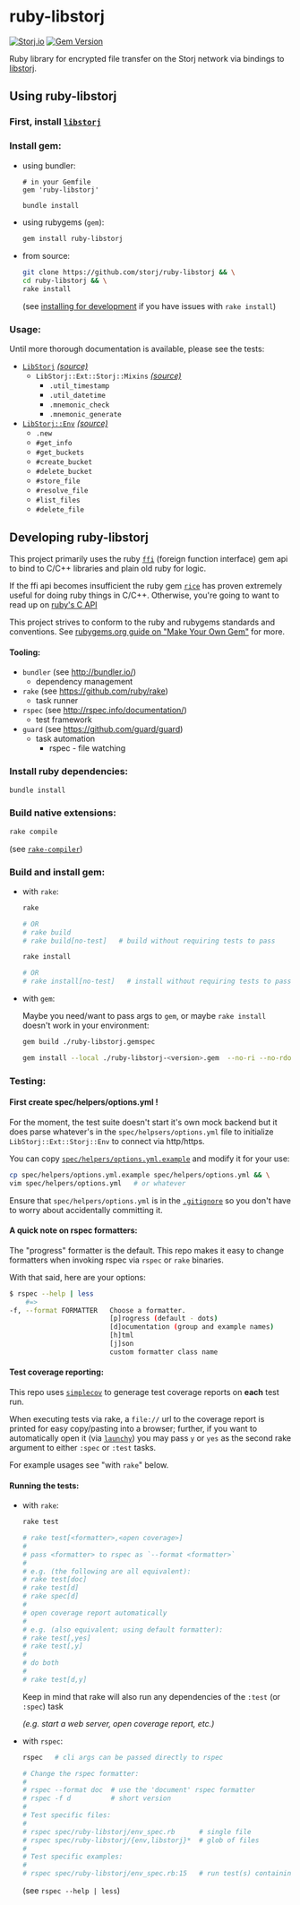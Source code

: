 ruby-libstorj
===
[![Storj.io](https://storj.io/img/storj-badge.svg)](https://storj.io)
[![Gem Version](https://badge.fury.io/rb/ruby-libstorj.svg)](https://badge.fury.io/rb/ruby-libstorj)

Ruby library for encrypted file transfer on the Storj network via bindings to [libstorj](https://github.com/Storj/libstorj).

## Using ruby-libstorj

### First, install [`libstorj`](https://github.com/storj/libstorj)

### Install gem:
+ using bundler:
    ```
    # in your Gemfile
    gem 'ruby-libstorj'
    ```
    ```bash
    bundle install
    ```
+ using rubygems (`gem`):
    ```bash
    gem install ruby-libstorj
    ```
+ from source:
    ```bash
    git clone https://github.com/storj/ruby-libstorj && \
    cd ruby-libstorj && \
    rake install
    ```
    (see [installing for development](#install-gem-1) if you have issues with `rake install`)

### Usage:
Until more thorough documentation is available, please see the tests:
+ [`LibStorj`](./spec/ruby-libstorj/libstorj_spec.rb) _[(source)](./lib/ruby-libstorj/libstorj.rb)_
    - `LibStorj::Ext::Storj::Mixins`  _[(source)](./lib/ruby-libstorj/mixins/storj.rb)_
        - `.util_timestamp`
        - `.util_datetime`
        - `.mnemonic_check`
        - `.mnemonic_generate`
+ [`LibStorj::Env`](./spec/ruby-libstorj/env_spec.rb) _[(source)](./lib/ruby-libstorj/env.rb)_
    - `.new`
    - `#get_info`
    - `#get_buckets`
    - `#create_bucket`
    - `#delete_bucket`
    - `#store_file`
    - `#resolve_file`
    - `#list_files`
    - `#delete_file`

## Developing ruby-libstorj

This project primarily uses the ruby [`ffi`](https://rubygems.org/gems/ffi) (foreign function interface) gem api to bind to C/C++ libraries and plain old ruby for logic.

If the ffi api becomes insufficient the ruby gem [`rice`](https://rubygems.org/gems/rice) has proven extremely useful for doing ruby things in C/C++.
Otherwise, you're going to want to read up on [ruby's C API](https://silverhammermba.github.io/emberb/c/)

This project strives to conform to the ruby  and rubygems standards and conventions. See [rubygems.org guide on "Make Your Own Gem"](http://guides.rubygems.org/make-your-own-gem/) for more.

#### Tooling:
+ `bundler` (see http://bundler.io/)
  - dependency management
+ `rake` (see https://github.com/ruby/rake)
  - task runner
+ `rspec` (see http://rspec.info/documentation/)
  - test framework
+ `guard` (see https://github.com/guard/guard)
  - task automation
    - rspec - file watching

### Install ruby dependencies:
```bash
bundle install
```

### Build native extensions:
```bash
rake compile
```
(see [`rake-compiler`](https://github.com/rake-compiler/rake-compiler))

### Build and install gem:
+ with `rake`:
    ```bash
    rake

    # OR
    # rake build
    # rake build[no-test]   # build without requiring tests to pass
    ```
    ```bash
    rake install
    
    # OR
    # rake install[no-test]   # install without requiring tests to pass
    ```

+ with `gem`:

    Maybe you need/want to pass args to `gem`, or maybe `rake install` doesn't work in your environment:
    
    ```bash
    gem build ./ruby-libstorj.gemspec
    ```
    ```bash
    gem install --local ./ruby-libstorj-<version>.gem  --no-ri --no-rdoc  
    ```

### Testing:
#### First create spec/helpers/options.yml !
For the moment, the test suite doesn't start it's own mock backend but it does parse whatever's in the `spec/helpsers/options.yml` file to initialize `LibStorj::Ext::Storj::Env` to connect via http/https.

You can copy [`spec/helpers/options.yml.example`](options.example.yml) and modify it for your use:
```bash
cp spec/helpers/options.yml.example spec/helpers/options.yml && \
vim spec/helpers/options.yml   # or whatever
```
Ensure that `spec/helpers/options.yml` is in the [`.gitignore`](./.gitignore) so you don't have to worry about accidentally committing it.

#### A quick note on rspec formatters:
The "progress" formatter is the default.
This repo makes it easy to change formatters when invoking rspec via `rspec` or `rake` binaries.

With that said, here are your options:
```bash
$ rspec --help | less
    #=>
-f, --format FORMATTER   Choose a formatter.
                         [p]rogress (default - dots)
                         [d]ocumentation (group and example names)
                         [h]tml
                         [j]son
                         custom formatter class name
```

#### Test coverage reporting:
This repo uses [`simplecov`](https://github.com/colszowka/simplecov) to generage test coverage reports on **each** test run.

When executing tests via rake, a `file://` url to the coverage report is printed for easy copy/pasting into a browser;
further, if you want to automatically open it (via [`launchy`](https://github.com/copiousfreetime/launchy)) you may pass `y` or `yes` as the second rake argument to either `:spec` or `:test` tasks.

For example usages see "with `rake`" below.

#### Running the tests:
+ with `rake`:
    ```bash
    rake test
    
    # rake test[<formatter>,<open coverage>]
    #
    # pass <formatter> to rspec as `--format <formatter>` 
    #
    # e.g. (the following are all equivalent):
    # rake test[doc]
    # rake test[d]
    # rake spec[d]
    #
    # open coverage report automatically
    #
    # e.g. (also equivalent; using default formatter):
    # rake test[,yes]
    # rake test[,y]
    #
    # do both
    #
    # rake test[d,y]
    ```
    
    Keep in mind that rake will also run any dependencies of the `:test` (or `:spec`) task
    
    _(e.g. start a web server, open coverage report, etc.)_
+ with `rspec`:
    ```bash
    rspec   # cli args can be passed directly to rspec
    
    # Change the rspec formatter:
    #
    # rspec --format doc  # use the 'document' rspec formatter
    # rspec -f d          # short version
    #
    # Test specific files:
    #
    # rspec spec/ruby-libstorj/env_spec.rb      # single file
    # rspec spec/ruby-libstorj/{env,libstorj}*  # glob of files
    #
    # Test specific examples:
    #
    # rspec spec/ruby-libstorj/env_spec.rb:15   # run test(s) containing line 15
    ```
    (see `rspec --help | less`)
